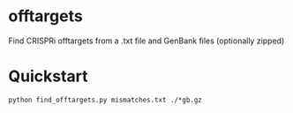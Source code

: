 # offtargets
Find CRISPRi offtargets from a .txt file and GenBank files (optionally zipped)

# Quickstart
```python find_offtargets.py mismatches.txt ./*gb.gz```
